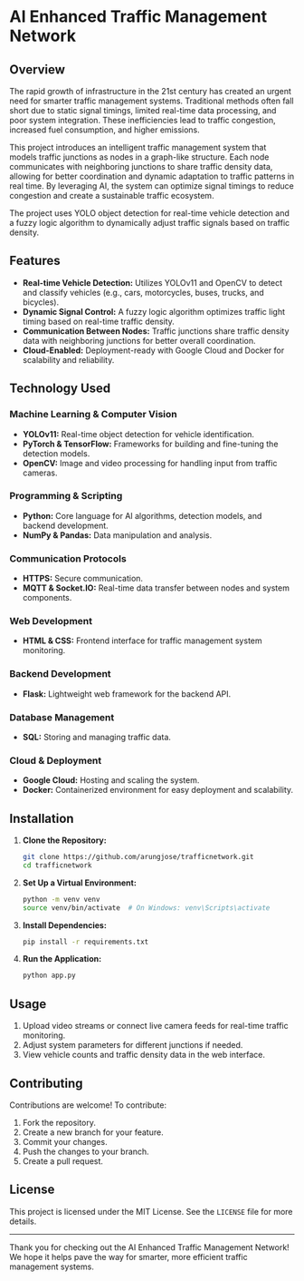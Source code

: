 # AI Enhanced Traffic Management Network

## Overview
The rapid growth of infrastructure in the 21st century has created an urgent need for smarter traffic management systems. Traditional methods often fall short due to static signal timings, limited real-time data processing, and poor system integration. These inefficiencies lead to traffic congestion, increased fuel consumption, and higher emissions.

This project introduces an intelligent traffic management system that models traffic junctions as nodes in a graph-like structure. Each node communicates with neighboring junctions to share traffic density data, allowing for better coordination and dynamic adaptation to traffic patterns in real time. By leveraging AI, the system can optimize signal timings to reduce congestion and create a sustainable traffic ecosystem.

The project uses YOLO object detection for real-time vehicle detection and a fuzzy logic algorithm to dynamically adjust traffic signals based on traffic density.

## Features
- **Real-time Vehicle Detection:** Utilizes YOLOv11 and OpenCV to detect and classify vehicles (e.g., cars, motorcycles, buses, trucks, and bicycles).
- **Dynamic Signal Control:** A fuzzy logic algorithm optimizes traffic light timing based on real-time traffic density.
- **Communication Between Nodes:** Traffic junctions share traffic density data with neighboring junctions for better overall coordination.
- **Cloud-Enabled:** Deployment-ready with Google Cloud and Docker for scalability and reliability.

## Technology Used

### Machine Learning & Computer Vision
- **YOLOv11:** Real-time object detection for vehicle identification.
- **PyTorch & TensorFlow:** Frameworks for building and fine-tuning the detection models.
- **OpenCV:** Image and video processing for handling input from traffic cameras.

### Programming & Scripting
- **Python:** Core language for AI algorithms, detection models, and backend development.
- **NumPy & Pandas:** Data manipulation and analysis.

### Communication Protocols
- **HTTPS:** Secure communication.
- **MQTT & Socket.IO:** Real-time data transfer between nodes and system components.

### Web Development
- **HTML & CSS:** Frontend interface for traffic management system monitoring.

### Backend Development
- **Flask:** Lightweight web framework for the backend API.

### Database Management
- **SQL:** Storing and managing traffic data.

### Cloud & Deployment
- **Google Cloud:** Hosting and scaling the system.
- **Docker:** Containerized environment for easy deployment and scalability.

## Installation
1. **Clone the Repository:**
   ```bash
   git clone https://github.com/arungjose/trafficnetwork.git
   cd trafficnetwork
   ```

2. **Set Up a Virtual Environment:**
   ```bash
   python -m venv venv
   source venv/bin/activate  # On Windows: venv\Scripts\activate
   ```

3. **Install Dependencies:**
   ```bash
   pip install -r requirements.txt
   ```

4. **Run the Application:**
   ```bash
   python app.py
   ```

## Usage
1. Upload video streams or connect live camera feeds for real-time traffic monitoring.
2. Adjust system parameters for different junctions if needed.
3. View vehicle counts and traffic density data in the web interface.

## Contributing
Contributions are welcome! To contribute:
1. Fork the repository.
2. Create a new branch for your feature.
3. Commit your changes.
4. Push the changes to your branch.
5. Create a pull request.

## License
This project is licensed under the MIT License. See the `LICENSE` file for more details.

---
Thank you for checking out the AI Enhanced Traffic Management Network! We hope it helps pave the way for smarter, more efficient traffic management systems.

